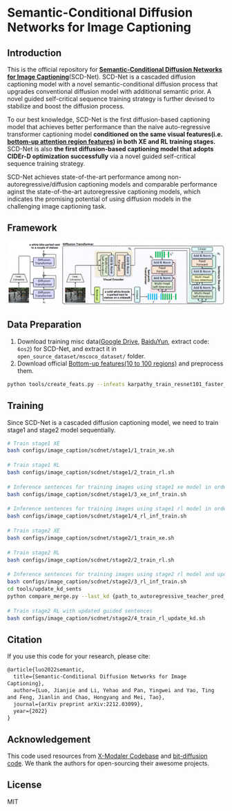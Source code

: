 # Semantic-Conditional Diffusion Networks for Image Captioning

## Introduction
This is the official repository for [**Semantic-Conditional Diffusion Networks for Image Captioning**](https://arxiv.org/abs/2212.03099)(SCD-Net). SCD-Net is a cascaded diffusion captioning model with a novel semantic-conditional diffusion process that upgrades conventional diffusion model with additional semantic prior. A novel guided self-critical sequence training strategy is further devised to stabilize and boost the diffusion process. 

To our best knowledge, SCD-Net is the first diffusion-based captioning model that achieves better performance than the naive auto-regressive transformer captioning model **conditioned on the same visual features(i.e. [bottom-up attention region features](https://github.com/peteanderson80/bottom-up-attention)) in both XE and RL training stages.** SCD-Net is also **the first diffusion-based captioning model that adopts CIDEr-D optimization successfully** via a novel guided self-critical sequence training strategy. 

SCD-Net achieves state-of-the-art performance among non-autoregressive/diffusion captioning models and comparable performance aginst the state-of-the-art autoregressive captioning models, which indicates the promising potential of using diffusion models in the challenging image captioning task.

## Framework
![scdnet](imgs/scdnet.png)

## Data Preparation

1. Download training misc data([Google Drive](https://drive.google.com/file/d/1hgjlrmfFqzx6ipFxIc0DQ98ZJiGf0ggc/view?usp=share_link), [BaiduYun](https://pan.baidu.com/s/1cl6vqEuJaQxTnf87f7zdbQ), extract code: `6os2`) for SCD-Net, and extract it in `open_source_dataset/mscoco_dataset/` folder.
2. Download official [Bottom-up features(10 to 100 regions)](https://github.com/peteanderson80/bottom-up-attention) and preprocess them.

```bash
python tools/create_feats.py --infeats karpathy_train_resnet101_faster_rcnn_genome.tsv.0 --outfolder ../open_source_dataset/mscoco_dataset/features/up_down
```

## Training
Since SCD-Net is a cascaded diffusion captioning model, we need to train stage1 and stage2 model sequentially.

```bash
# Train stage1 XE
bash configs/image_caption/scdnet/stage1/1_train_xe.sh

# Train stage1 RL
bash configs/image_caption/scdnet/stage1/2_train_rl.sh

# Inference sentences for training images using stage1 xe model in order to train stage2 XE
bash configs/image_caption/scdnet/stage1/3_xe_inf_train.sh

# Inference sentences for training images using stage1 rl model in order to train stage2 RL
bash configs/image_caption/scdnet/stage1/4_rl_inf_train.sh

# Train stage2 XE
bash configs/image_caption/scdnet/stage2/1_train_xe.sh

# Train stage2 RL
bash configs/image_caption/scdnet/stage2/2_train_rl.sh

# Inference sentences for training images using stage2 rl model and update better guided sentences
bash configs/image_caption/scdnet/stage2/3_rl_inf_train.sh
cd tools/update_kd_sents
python compare_merge.py --last_kd {path_to_autoregressive_teacher_pred_ep25.pkl} --new_pred {path_to_stage2_rl_infernece_train} --out {path_to_updated_sentences}

# Train stage2 RL with updated guided sentences
bash configs/image_caption/scdnet/stage2/4_train_rl_update_kd.sh

```

## Citation
If you use this code for your research, please cite:

```
@article{luo2022semantic,
  title={Semantic-Conditional Diffusion Networks for Image Captioning},
  author={Luo, Jianjie and Li, Yehao and Pan, Yingwei and Yao, Ting and Feng, Jianlin and Chao, Hongyang and Mei, Tao},
  journal={arXiv preprint arXiv:2212.03099},
  year={2022}
}
```

## Acknowledgement
This code used resources from [X-Modaler Codebase](https://github.com/YehLi/xmodaler) and [bit-diffusion code](https://github.com/lucidrains/bit-diffusion). We thank the authors for open-sourcing their awesome projects.

## License

MIT
